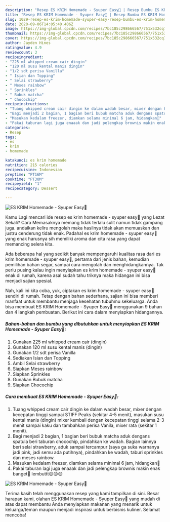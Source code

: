 ```yaml
---
description: "Resep ES KRIM Homemade - Syuper Easy🤩 | Resep Bumbu ES KRIM Homemade - Syuper Easy🤩 Yang Paling Enak"
title: "Resep ES KRIM Homemade - Syuper Easy🤩 | Resep Bumbu ES KRIM Homemade - Syuper Easy🤩 Yang Paling Enak"
slug: 1029-resep-es-krim-homemade-syuper-easy-resep-bumbu-es-krim-homemade-syuper-easy-yang-paling-enak
date: 2020-09-06T14:05:40.406Z
image: https://img-global.cpcdn.com/recipes/7bc185c298666567/751x532cq70/es-krim-homemade-syuper-easy🤩-foto-resep-utama.jpg
thumbnail: https://img-global.cpcdn.com/recipes/7bc185c298666567/751x532cq70/es-krim-homemade-syuper-easy🤩-foto-resep-utama.jpg
cover: https://img-global.cpcdn.com/recipes/7bc185c298666567/751x532cq70/es-krim-homemade-syuper-easy🤩-foto-resep-utama.jpg
author: Jayden Hines
ratingvalue: 4.9
reviewcount: 3
recipeingredient:
- "225 ml whipped cream cair dingin"
- "120 ml susu kental manis dingin"
- "1/2 sdt perisa Vanilla"
- " Isian dan Topping"
- " Selai strawberry"
- " Meses rainbow"
- " Sprinkles"
- " Bubuk matcha"
- " Chocochip"
recipeinstructions:
- "Tuang whipped cream cair dingin ke dalam wadah besar, mixer dengan kecepatan tinggi sampai STIFF Peaks (sekitar 4-5 menit), masukan susu kental manis (dingin) mixer kembali dengan kecepatan tinggi selama 2-3 menit sampai kaku dan tambahkan perisa Vanila, mixer rata (sekitar 1 menit)."
- "Bagi menjadi 2 bagian, 1 bagian beri bubuk matcha aduk dengans spatula beri taburan chocochip, pindahkan ke wadah. Bagian lainnya beri selai strawberry, aduk sampai tercampur (saya ga suka warnanya jadi pink, jadi semu ada putihnya), pindahkan ke wadah, taburi sprinkles dan meses rainbow."
- "Masukan kedalam freezer, diamkan selama minimal 6 jam, hidangkan🤩"
- "Pakai taburan lagi juga enaaak dan jadi pelengkap brownis makin enak banget🤩 lembuttt😊😊😊"
categories:
- Resep
tags:
- es
- krim
- homemade

katakunci: es krim homemade 
nutrition: 215 calories
recipecuisine: Indonesian
preptime: "PT16M"
cooktime: "PT30M"
recipeyield: "1"
recipecategory: Dessert

---
```



![ES KRIM Homemade - Syuper Easy🤩](https://img-global.cpcdn.com/recipes/7bc185c298666567/751x532cq70/es-krim-homemade-syuper-easy🤩-foto-resep-utama.jpg)

Kamu Lagi mencari ide resep es krim homemade - syuper easy🤩 yang Lezat Sekali? Cara Memasaknya memang tidak terlalu sulit namun tidak gampang juga. andaikan keliru mengolah maka hasilnya tidak akan memuaskan dan justru cenderung tidak enak. Padahal es krim homemade - syuper easy🤩 yang enak harusnya sih memiliki aroma dan cita rasa yang dapat memancing selera kita.

Ada beberapa hal yang sedikit banyak mempengaruhi kualitas rasa dari es krim homemade - syuper easy🤩, pertama dari jenis bahan, kemudian pemilihan bahan segar, sampai cara mengolah dan menghidangkannya. Tak perlu pusing kalau ingin menyiapkan es krim homemade - syuper easy🤩 enak di rumah, karena asal sudah tahu triknya maka hidangan ini bisa menjadi sajian spesial.




Nah, kali ini kita coba, yuk, ciptakan es krim homemade - syuper easy🤩 sendiri di rumah. Tetap dengan bahan sederhana, sajian ini bisa memberi manfaat untuk membantu menjaga kesehatan tubuhmu sekeluarga. Anda bisa membuat ES KRIM Homemade - Syuper Easy🤩 menggunakan 9 bahan dan 4 langkah pembuatan. Berikut ini cara dalam menyiapkan hidangannya.

<!--inarticleads1-->

##### Bahan-bahan dan bumbu yang dibutuhkan untuk menyiapkan ES KRIM Homemade - Syuper Easy🤩:

1. Gunakan 225 ml whipped cream cair (dingin)
1. Gunakan 120 ml susu kental manis (dingin)
1. Gunakan 1/2 sdt perisa Vanilla
1. Sediakan  Isian dan Topping
1. Ambil  Selai strawberry
1. Siapkan  Meses rainbow
1. Siapkan  Sprinkles
1. Gunakan  Bubuk matcha
1. Siapkan  Chocochip




<!--inarticleads2-->

##### Cara membuat ES KRIM Homemade - Syuper Easy🤩:

1. Tuang whipped cream cair dingin ke dalam wadah besar, mixer dengan kecepatan tinggi sampai STIFF Peaks (sekitar 4-5 menit), masukan susu kental manis (dingin) mixer kembali dengan kecepatan tinggi selama 2-3 menit sampai kaku dan tambahkan perisa Vanila, mixer rata (sekitar 1 menit).
1. Bagi menjadi 2 bagian, 1 bagian beri bubuk matcha aduk dengans spatula beri taburan chocochip, pindahkan ke wadah. Bagian lainnya beri selai strawberry, aduk sampai tercampur (saya ga suka warnanya jadi pink, jadi semu ada putihnya), pindahkan ke wadah, taburi sprinkles dan meses rainbow.
1. Masukan kedalam freezer, diamkan selama minimal 6 jam, hidangkan🤩
1. Pakai taburan lagi juga enaaak dan jadi pelengkap brownis makin enak banget🤩 lembuttt😊😊😊
<img src="//assets-global.cpcdn.com/assets/icons/button_play-2c75c40dde080a61004c1f40b05d8f140eaff45d7e9e6481dc71c63d2e7c4909.png" alt="ES KRIM Homemade - Syuper Easy🤩">



Terima kasih telah menggunakan resep yang kami tampilkan di sini. Besar harapan kami, olahan ES KRIM Homemade - Syuper Easy🤩 yang mudah di atas dapat membantu Anda menyiapkan makanan yang menarik untuk keluarga/teman maupun menjadi inspirasi untuk berbisnis kuliner. Selamat mencoba!
